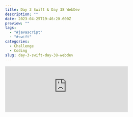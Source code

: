 ```yaml
---
title: Day 3 Swift & Day 38 WebDev
description: ""
date: 2023-04-25T19:46:20.600Z
preview: ""
tags:
  - "#javascript"
  - "#swift"
categories:
  - Challenge
  - Coding
slug: day-3-swift-day-38-webdev
---
```


<iframe src="https://mastodontech.de/@larnius/110261170405903376/embed" class="mastodon-embed" style="max-width: 100%; border: 0" width="400" allowfullscreen="allowfullscreen"></iframe><script src="https://mastodontech.de/embed.js" async="async"></script>